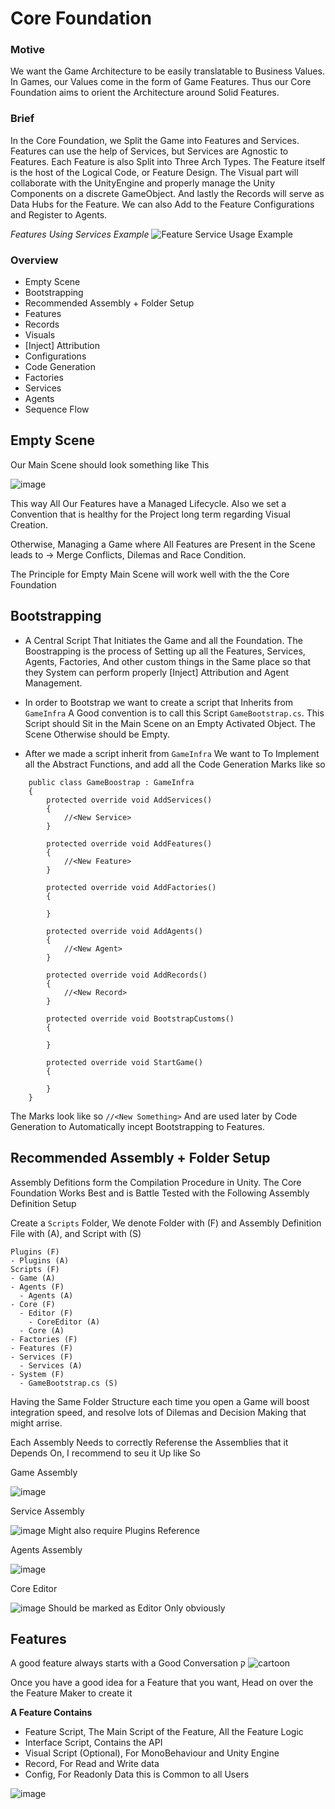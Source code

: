 # Core Foundation

### Motive
We want the Game Architecture to be easily translatable to Business Values. In Games, our Values come in the form of Game Features. Thus our Core Foundation aims to orient the Architecture around Solid Features.

### Brief
In the Core Foundation, we Split the Game into Features and Services. Features can use the help of Services, but Services are Agnostic to Features. Each Feature is also Split into Three Arch Types. The Feature itself is the host of the Logical Code, or Feature Design. The Visual part will collaborate with the UnityEngine and properly manage the Unity Components on a discrete GameObject. And lastly the Records will serve as Data Hubs for the Feature. We can also Add to the Feature Configurations and Register to Agents.

_Features Using Services Example_
![Feature Service Usage Example](https://github.com/user-attachments/assets/c9a4434f-1e49-4ed4-b5b5-a8d3edda5563)

### Overview
- Empty Scene
- Bootstrapping
- Recommended Assembly + Folder Setup
- Features
- Records
- Visuals
- [Inject] Attribution
- Configurations
- Code Generation
- Factories
- Services
- Agents
- Sequence Flow


## Empty Scene
Our Main Scene should look something like This

![image](https://github.com/user-attachments/assets/7c7bb840-ca26-434a-ba72-3dc581d2289b)

This way All Our Features have a Managed Lifecycle.
Also we set a Convention that is healthy for the Project long term regarding Visual Creation.

Otherwise, Managing a Game where All Features are Present in the Scene leads to -> Merge Conflicts, Dilemas and Race Condition.

The Principle for Empty Main Scene will work well with the the Core Foundation



## Bootstrapping

- A Central Script That Initiates the Game and all the Foundation. The Boostrapping is the process of Setting up all the Features, Services, Agents, Factories, And other custom things in the Same place so that they System can perform properly [Inject] Attribution and Agent Management. 

- In order to Bootstrap we want to create a script that Inherits from `GameInfra` A Good convention is to call this Script `GameBootstrap.cs`. This Script should Sit in the Main Scene on an Empty Activated Object. The Scene Otherwise should be Empty.

- After we made a script inherit from `GameInfra` We want to To Implement all the Abstract Functions, and add all the Code Generation Marks like so

```
    public class GameBoostrap : GameInfra
    {
        protected override void AddServices()
        {
            //<New Service>
        }

        protected override void AddFeatures()
        {
            //<New Feature>
        }

        protected override void AddFactories()
        {
            
        }

        protected override void AddAgents()
        {
            //<New Agent>
        }

        protected override void AddRecords()
        {
            //<New Record>
        }

        protected override void BootstrapCustoms()
        {

        }

        protected override void StartGame()
        {
            
        }
    }
```

The Marks look like so `//<New Something>` And are used later by Code Generation to Automatically incept Bootstrapping to Features.

## Recommended Assembly + Folder Setup

Assembly Defitions form the Compilation Procedure in Unity. The Core Foundation Works Best and is Battle Tested with the Following Assembly Definition Setup

Create a `Scripts` Folder, We denote Folder with (F) and Assembly Definition File with (A), and Script with (S)

```
Plugins (F)
- Plugins (A)
Scripts (F)
- Game (A)
- Agents (F)
  - Agents (A)
- Core (F)
  - Editor (F)
    - CoreEditor (A)
  - Core (A)
- Factories (F)
- Features (F)
- Services (F)
  - Services (A)
- System (F)
  - GameBootstrap.cs (S)
```


Having the Same Folder Structure each time you open a Game will boost integration speed, and resolve lots of Dilemas and Decision Making that might arrise.

Each Assembly Needs to correctly Referense the Assemblies that it Depends On, I recommend to seu it Up like So

Game Assembly

![image](https://github.com/user-attachments/assets/c3f0a6ce-1074-4137-82de-0cef7b3a9661)

Service Assembly

![image](https://github.com/user-attachments/assets/82fb3e32-a245-4d93-9024-14aaa4460fcb)
Might also require Plugins Reference

Agents Assembly

![image](https://github.com/user-attachments/assets/ab955e84-ea2d-4155-8b6c-da330fe1c2b2)

Core Editor

![image](https://github.com/user-attachments/assets/dd60006f-cb7c-4a1d-9df8-38e48dc87c41)
Should be marked as Editor Only obviously

## Features

A good feature always starts with a Good Conversation
ק
![cartoon](https://github.com/user-attachments/assets/da37324b-ae0b-4231-afd0-5a2f42af15f3)

Once you have a good idea for a Feature that you want, Head on over the the Feature Maker to create it

**A Feature Contains**
- Feature Script, The Main Script of the Feature, All the Feature Logic
- Interface Script, Contains the API
- Visual Script (Optional), For MonoBehaviour and Unity Engine
- Record, For Read and Write data
- Config, For Readonly Data this is Common to all Users

![image](https://github.com/user-attachments/assets/af3b91ee-d000-4e5b-9af0-39e96763812b)


